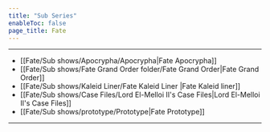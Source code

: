 ```yaml
---
title: "Sub Series"
enableToc: false
page_title: Fate
---
```


***
- [[Fate/Sub shows/Apocrypha/Apocrypha|Fate Apocrypha]]
- [[Fate/Sub shows/Fate Grand Order folder/Fate Grand Order|Fate Grand Order]]
- [[Fate/Sub shows/Kaleid Liner/Fate Kaleid Liner |Fate Kaleid liner]]
- [[Fate/Sub shows/Case Files/Lord El-Melloi II's Case Files|Lord El-Melloi II's Case Files]]
- [[Fate/Sub shows/prototype/Prototype|Fate Prototype]]
***
